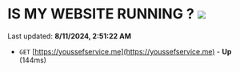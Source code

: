 # IS MY WEBSITE RUNNING ? [![](https://img.shields.io/static/v1?label=Sponsor&message=%E2%9D%A4&logo=GitHub&color=%23fe8e86)](https://github.com/sponsors/Youssef-Lehmam)

Last updated: **8/11/2024, 2:51:22 AM**

- `GET` [https://youssefservice.me](https://youssefservice.me) - **Up** (144ms)
